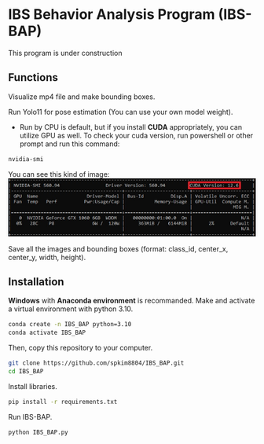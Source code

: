 # IBS Behavior Analysis Program (IBS-BAP)
This program is under construction

## Functions
Visualize mp4 file and make bounding boxes.

Run Yolo11 for pose estimation (You can use your own model weight).
* Run by CPU is default, but if you install **CUDA** appropriately, you can utilize GPU as well.
To check your cuda version, run powershell or other prompt and run this command:
```bash
nvidia-smi
```
You can see this kind of image:
![nvidia-smi](config/images/nvidiasmi.jpg)


Save all the images and bounding boxes (format: class_id, center_x, center_y, width, height).

## Installation
**Windows** with **Anaconda environment** is recommanded.
Make and activate a virtual environment with python 3.10.
```bash
conda create -n IBS_BAP python=3.10
conda activate IBS_BAP
```
Then, copy this repository to your computer.
```bash
git clone https://github.com/spkim8804/IBS_BAP.git
cd IBS_BAP
```
Install libraries.
```bash
pip install -r requirements.txt
```

Run IBS-BAP.
```bash
python IBS_BAP.py
```